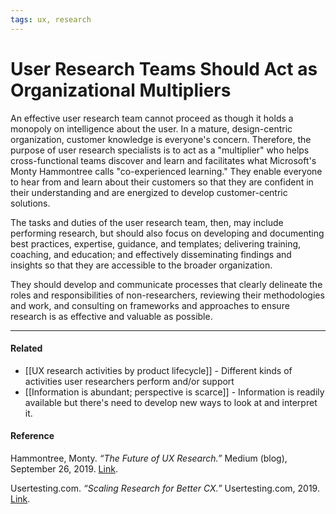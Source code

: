```yaml
---
tags: ux, research
---
```


# User Research Teams Should Act as Organizational Multipliers

An effective user research team cannot proceed as though it holds a monopoly on
intelligence about the user. In a mature, design-centric organization, customer
knowledge is everyone's concern. Therefore, the purpose of user research
specialists is to act as a "multiplier" who helps cross-functional teams
discover and learn and facilitates what Microsoft's Monty Hammontree calls
"co-experienced learning." They enable everyone to hear from and learn about
their customers so that they are confident in their understanding and are
energized to develop customer-centric solutions.

The tasks and duties of the user research team, then, may include performing
research, but should also focus on developing and documenting best practices,
expertise, guidance, and templates; delivering training, coaching, and
education; and effectively disseminating findings and insights so that they are
accessible to the broader organization.

They should develop and communicate processes that clearly delineate the roles
and responsibilities of non-researchers, reviewing their methodologies and work,
and consulting on frameworks and approaches to ensure research is as effective
and valuable as possible.

---

#### Related

- [[UX research activities by product lifecycle]] - Different kinds of
  activities user researchers perform and/or support
- [[Information is abundant; perspective is scarce]] - Information is readily
  available but there's need to develop new ways to look at and interpret it.

#### Reference

Hammontree, Monty. _“The Future of UX Research.”_ Medium (blog), September
26, 2019.
[Link](https://medium.com/microsoft-design/the-future-of-ux-research-14fe63743c1d).

Usertesting.com. _“Scaling Research for Better CX.”_ Usertesting.com, 2019.
[Link](https://info.usertesting.com/rs/220-GOX-255/images/scaling-research-for-better-cx-ebook.pdf).
